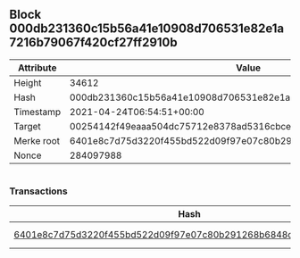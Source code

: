 ## Block 000db231360c15b56a41e10908d706531e82e1a7216b79067f420cf27ff2910b

Attribute | Value
--- | ---
Height | 34612
Hash | 000db231360c15b56a41e10908d706531e82e1a7216b79067f420cf27ff2910b
Timestamp | 2021-04-24T06:54:51+00:00
Target | 00254142f49eaaa504dc75712e8378ad5316cbcead634704b3734b6271167cc4
Merke root | 6401e8c7d75d3220f455bd522d09f97e07c80b291268b6848cf7b5f6c84384fd
Nonce | 284097988

```

```

### Transactions

Hash | Amount
--- | ---
[6401e8c7d75d3220f455bd522d09f97e07c80b291268b6848cf7b5f6c84384fd](6401e8c7d75d3220f455bd522d09f97e07c80b291268b6848cf7b5f6c84384fd.md) | 10.00000000 SKEPTI 
